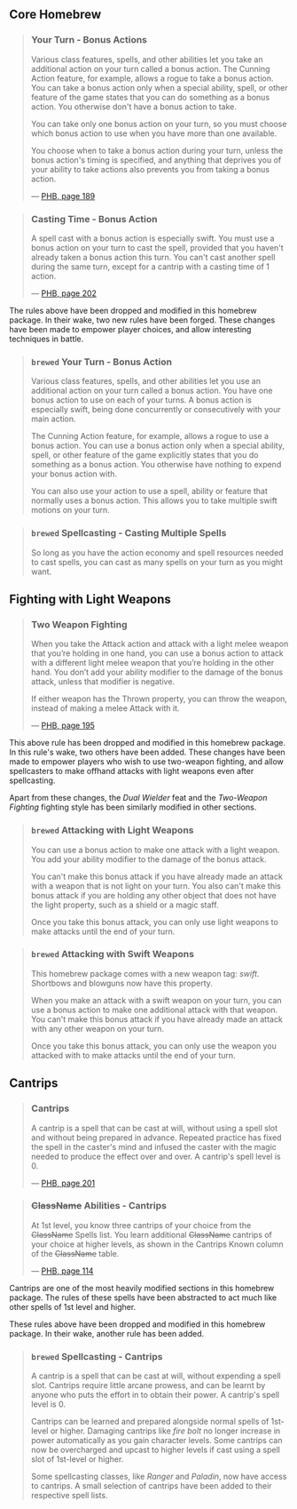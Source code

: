 ## Core Homebrew
> ### Your Turn - Bonus Actions
> Various class features, spells, and other abilities let you take an additional action on your turn called a bonus action. The Cunning Action feature, for example, allows a rogue to take a bonus action. You can take a bonus action only when a special ability, spell, or other feature of the game states that you can do something as a bonus action. You otherwise don't have a bonus action to take.
> 
> You can take only one bonus action on your turn, so you must choose which bonus action to use when you have more than one available.
> 
> You choose when to take a bonus action during your turn, unless the bonus action's timing is specified, and anything that deprives you of your ability to take actions also prevents you from taking a bonus action.
> 
> &mdash; [PHB, page 189](https://5etools.com/book.html#phb,-1,bonus%20actions,0)

> ### Casting Time - Bonus Action
> A spell cast with a bonus action is especially swift. You must use a bonus action on your turn to cast the spell, provided that you haven't already taken a bonus action this turn. You can't cast another spell during the same turn, except for a cantrip with a casting time of 1 action.
> 
> &mdash; [PHB, page 202](https://5etools.com/book.html#phb,10,bonus%20action,0)

The rules above have been dropped and modified in this homebrew package. In their wake, two new rules have been forged. These changes have been made to empower player choices, and allow interesting techniques in battle.

> ### `brewed` Your Turn - Bonus Action
> Various class features, spells, and other abilities let you use an additional action on your turn called a bonus action. You have one bonus action to use on each of your turns. A bonus action is especially swift, being done concurrently or consecutively with your main action.
> 
> The Cunning Action feature, for example, allows a rogue to use a bonus action. You can use a bonus action only when a special ability, spell, or other feature of the game explicitly states that you do something as a bonus action. You otherwise have nothing to expend your bonus action with.
> 
> You can also use your action to use a spell, ability or feature that normally uses a bonus action. This allows you to take multiple swift motions on your turn.

> ### `brewed` Spellcasting - Casting Multiple Spells
> So long as you have the action economy and spell resources needed to cast spells, you can cast as many spells on your turn as you might want.

## Fighting with Light Weapons
> ### Two Weapon Fighting
> When you take the Attack action and attack with a light melee weapon that you’re holding in one hand, you can use a bonus action to attack with a different light melee weapon that you’re holding in the other hand. You don’t add your ability modifier to the damage of the bonus attack, unless that modifier is negative.
> 
> If either weapon has the Thrown property, you can throw the weapon, instead of making a melee Attack with it.
> 
> &mdash; [PHB, page 195](https://5etools.com/book.html#phb,-1,two-weapon%20fighting,0)

This above rule has been dropped and modified in this homebrew package. In this rule's wake, two others have been added. These changes have been made to empower players who wish to use two-weapon fighting, and allow spellcasters to make offhand attacks with light weapons even after spellcasting.

Apart from these changes, the *Dual Wielder* feat and the *Two-Weapon Fighting* fighting style has been similarly modified in other sections.

> ### `brewed` Attacking with Light Weapons
> You can use a bonus action to make one attack with a light weapon. You add your ability modifier to the damage of the bonus attack.
> 
> You can't make this bonus attack if you have already made an attack with a weapon that is not light on your turn. You also can't make this bonus attack if you are holding any other object that does not have the light  property, such as a shield or a magic staff.
> 
> Once you take this bonus attack, you can only use light weapons to make attacks until the end of your turn.

> ### `brewed` Attacking with Swift Weapons
> This homebrew package comes with a new weapon tag: *swift*. Shortbows and blowguns now have this property.
> 
> When you make an attack with a swift weapon on your turn, you can use a bonus action to make one additional attack with that weapon. You can't make this bonus attack if you have already made an attack with any other weapon on your turn.
> 
> Once you take this bonus attack, you can only use the weapon you attacked with to make attacks until the end of your turn.

## Cantrips
> ### Cantrips
> A cantrip is a spell that can be cast at will, without using a spell slot and without being prepared in advance. Repeated practice has fixed the spell in the caster's mind and infused the caster with the magic needed to produce the effect over and over. A cantrip's spell level is 0.
> 
> &mdash; [PHB, page 201](https://5etools.com/book.html#phb,10,cantrips,0)

> ### ~~ClassName~~ Abilities - Cantrips
> At 1st level, you know three cantrips of your choice from the ~~ClassName~~ Spells list. You learn additional ~~ClassName~~ cantrips of your choice at higher levels, as shown in the Cantrips Known column of the ~~ClassName~~ table.
> 
> &mdash; [PHB, page 114](https://5etools.com/classes.html#wizard_phb,f:spellcasting%201)

Cantrips are one of the most heavily modified sections in this homebrew package. The rules of these spells have been abstracted to act much like other spells of 1st level and higher.

These rules above have been dropped and modified in this homebrew package. In their wake, another rule has been added.

> ### `brewed` Spellcasting - Cantrips
> A cantrip is a spell that can be cast at will, without expending a spell slot. Cantrips require little arcane prowess, and can be learnt by anyone who puts the effort in to obtain their power. A cantrip's spell level is 0.
> 
> Cantrips can be learned and prepared alongside normal spells of 1st-level or higher. Damaging cantrips like *fire bolt* no longer increase in power automatically as you gain character levels. Some cantrips can now be overcharged and upcast to higher levels if cast using a spell slot of 1st-level or higher.
> 
> Some spellcasting classes, like *Ranger* and *Paladin*, now have access to cantrips. A small selection of cantrips have been added to their respective spell lists.
